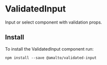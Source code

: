 # ValidatedInput

Input or select component with validation props.

## Install
To install the ValidatedInput component run:
```terminal
npm install --save @amalto/validated-input
```